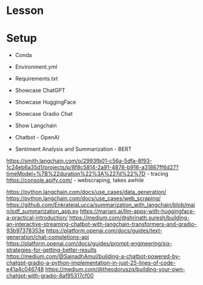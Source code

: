 # Lesson

# Setup

- Conda
- Environment.yml
- Requirements.txt



- Showcase ChatGPT
- Showcase HuggingFace
- Showcase Gradio Chat
- Show Langchain


- Chatbot - OpenAI
- Sentiment Analysis and Summarization - BERT

https://smith.langchain.com/o/2993fb01-c56a-5dfa-8f93-1c24eb6a35d1/projects/p/8f8c5814-2a91-4878-b916-a31867ff6d27?timeModel=%7B%22duration%22%3A%227d%22%7D - tracing
https://console.apify.com/ - webscraping, takes awhile

https://python.langchain.com/docs/use_cases/data_generation/
https://python.langchain.com/docs/use_cases/web_scraping/
https://github.com/EnkrateiaLucca/summarization_with_langchain/blob/main/pdf_summarization_app.py
https://mariani.ai/llm-apps-with-huggingface-a-practical-introduction/
https://medium.com/@shrinath.suresh/building-an-interactive-streaming-chatbot-with-langchain-transformers-and-gradio-93b97378353e
https://platform.openai.com/docs/guides/text-generation/chat-completions-api
https://platform.openai.com/docs/guides/prompt-engineering/six-strategies-for-getting-better-results
https://medium.com/@SainadhAmul/building-a-chatbot-powered-by-chatgpt-gradio-a-python-implementation-in-just-25-lines-of-code-e41a4c046748
https://medium.com/@theodoruszq/building-your-own-chatgpt-with-gradio-8af95317cf00